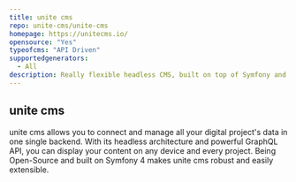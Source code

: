 ```yaml
---
title: unite cms
repo: unite-cms/unite-cms
homepage: https://unitecms.io/
opensource: "Yes"
typeofcms: "API Driven"
supportedgenerators:
  - All
description: Really flexible headless CMS, built on top of Symfony and GraphQL.
---
```

## unite cms
unite cms allows you to connect and manage all your digital project's data in one single backend. With its headless architecture and powerful GraphQL API, you can display your content on any device and every project. Being Open-Source and built on Symfony 4 makes unite cms robust and easily extensible.
